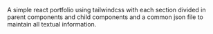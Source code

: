 A simple react portfolio using tailwindcss with each section divided in 
parent components and child components and a common json file to maintain all textual
information.
